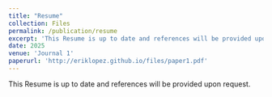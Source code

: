 ```yaml
---
title: "Resume"
collection: Files
permalink: /publication/resume
excerpt: 'This Resume is up to date and references will be provided upon request.'
date: 2025
venue: 'Journal 1'
paperurl: 'http://eriklopez.github.io/files/paper1.pdf'
---
```


This Resume is up to date and references will be provided upon request.
